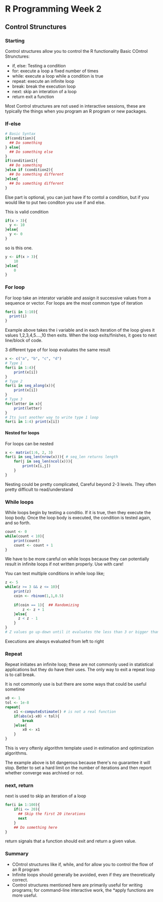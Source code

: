 # R Programming Week 2

## Control Strunctures
### Starting
Control structures allow you to control the R functionality
Basic COntrol Strunctures:
* if, else: Testing a condition
* for: execute a loop a fixed number of times
* while: execute a loop while a condition is true
* repeat: execute an infinite loop
* break: break the execution loop
* next: skip an interation of a loop
* return exit a function

Most Control structures are not used in interactive sessions, these are typically the things when you program an R program or new packages.
### If-else
```R
# Basic Syntax
if(condition){
  ## Do something
} else{
  ## Do something else
}
if(condition1){
  ## Do something
}else if (condition2){
  ## Do something different
}else{
  ## Do something different
}
```
Else part is optional, you can just have if to contol a condition, but if you would like to put two conditon you use if and else.

This is valid condition
```R
if(x > 3){
  y <- 10
}else{
  y <- 0
}
```
so is this one. 
```R
y <- if(x > 3){
    10
}else{
    0
}
```

### For loop
For loop take an interator variable and assign it successive values from a sequence or vector. For loops are the most common type of iteration

```R 
for(i in 1:10){
  print(i)
}
```
Example above takes the i variable and in each iteration of the loop gives it values 1,2,3,4,5....,10 then exits.
When the loop exits/finishes, it goes to next line/block of code.

3 different type of for loop evaluates the same result
```R 
x <- c("a", "b", "c", "d")
# Type 1
for(i in 1:4){
    print(x[i])
}
# Type 2
for(i in seq_along(x)){
    print(x[i])
}
# Type 3
for(letter in x){
    print(letter)
}
# Its just another way to write type 1 loop 
for(i in 1:4) print(x[i])
```
#### Nested for loops
For loops can be nested
```R
x <- matrix(1:6, 2, 3)
for(i in seq_len(nrow(x))){ # seq_len returns length
    for(j in seq_len(ncol(x))){
        print(x[i,j])
    }
}
```
Nesting could be pretty complicated, Careful beyond 2-3 levels. They often pretty difficult to read/understand

### While loops
While loops begin by testing a conditio. If it is true, then they execute the loop body. Once the loop body is executed, the condition is tested again, and so forth.

```R
count <- 0
while(count < 10){
    print(count)
    count <- count + 1
}
```
We have to be more careful on while loops because they can potentially result in infinite loops if not written properly. Use with care!

You can test multiple conditions in while loop like;
```R
z <- 5 
while(z >= 3 && z <= 10){
    print(z)
    coin <- rbinom(1,1,0.5)
    
    if(coin == 1){  ## Randomizing
        z <- z + 1 
    }else{
      z < z - 1
    }
}
# Z values go up-down until it evaluates the less than 3 or bigger than 10...
```
Executions are always evaluated from left to right

### Repeat
Repeat initiates an infinite loop; these are not commonly used in statistical applications but they do have their uses. The only way to exit a repeat loop is to call break.

It is not commonly use is but there are some ways that could be useful sometime 
```R
x0 <- 1
tol <- 1e-8
repeat{
    x1 <-computeEstimate() # is not a real function
    if(abs(x1-x0) < tol){
        break
    }else{
        x0 <- x1
    }
}
```
This is very oftenly algorithm template used in estimation and optimization algorithms.

The example above is bit dangerous because there's no guarantee it will stop. Better to set a hard limit on the number of iterations and then report whether converge was archived or not.

 ### next, return
 next is used to skip an iteration of a loop
```R
for(i in 1:100){
    if(i <= 20){
      ## Skip the first 20 iterations
      next
    }
    ## Do something here
} 
```
return signals that a function should exit and return a given value.

### Summary
* COntrol structures like if, while, and for allow you to control the flow of an R program
* Infinite loops should generally be avoided, even if they are theoretically correct.
* Control structures mentioned here are primarily useful for writing  programs; for command-line interactive work, the *apply functions are more useful.